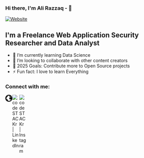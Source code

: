 ### Hi there, I'm Ali Razzaq - 👋

[![Website](https://img.shields.io/website?label=alirazzaq.pro&style=for-the-badge&url=https%3A%2F%2Fwww.alirazzaq.pro)](http://www.alirazzaq.pro)

## I'm a Freelance Web Application Security Researcher and Data Analyst

- 🌱 I’m currently learning Data Science
- 👯 I’m looking to collaborate with other content creators
- 🥅 2025 Goals: Contribute more to Open Source projects
- ⚡ Fun fact: I love to learn Everything



### Connect with me:

[<img align="left" alt="codeSTACKr.com" width="22px" src="https://raw.githubusercontent.com/iconic/open-iconic/master/svg/globe.svg" />][website]
[<img align="left" alt="codeSTACKr | LinkedIn" width="22px" src="https://cdn.jsdelivr.net/npm/simple-icons@v3/icons/linkedin.svg" />][linkedin]
[<img align="left" alt="codeSTACKr | Instagram" width="22px" src="https://cdn.jsdelivr.net/npm/simple-icons@v3/icons/instagram.svg" />][instagram]





</details>

[website]: https://alirazzaq.me
[instagram]: https://instagram.com/alirazzaq_
[linkedin]: https://linkedin.com/in/alirazzaq
